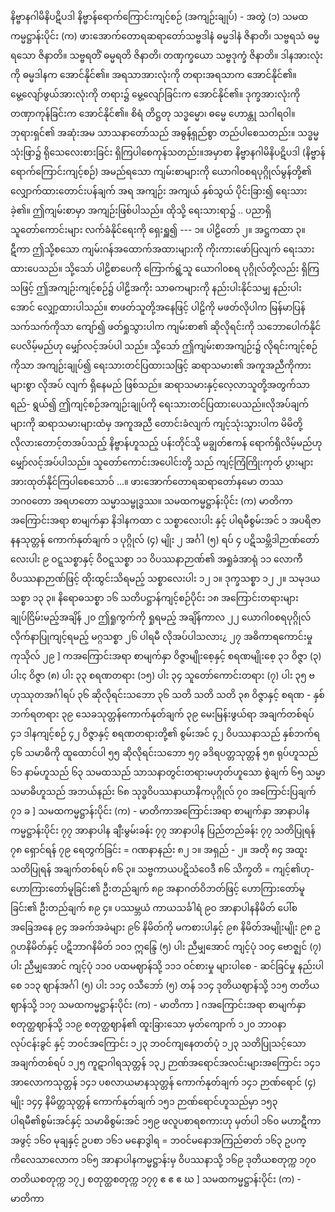 နိဗ္ဗာနဂါမိနိပဋိပဒါ
နိဗ္ဗာန်ရောက်ကြောင်းကျင့်စဉ် (အကျဉ်းချုပ်) - အတွဲ (၁)
သမထကမ္မဋ္ဌာန်းပိုင်း (က)
ဖားအောက်တောရဆရာတော်သဗ္ဗဒါနံ ဓမ္မဒါနံ ဇိနာတိ၊
သဗ္ဗရသံ ဓမ္မရသော ဇိနာတိ။
သဗ္ဗရတိံ ဓမ္မရတိ ဇိနာတိ၊
တဏှက္ခယော သဗ္ဗဒုက္ခံ ဇိနာတိ။
ဒါနအားလုံးကို ဓမ္မဒါနက အောင်နိုင်၏။
အရသာအားလုံးကို တရားအရသာက အောင်နိုင်၏။
မွေ့လျော်ဖွယ်အားလုံးကို တရား၌ မွေ့လျော်ခြင်းက အောင်နိုင်၏။
ဒုက္ခအားလုံးကို တဏှာကုန်ခြင်းက အောင်နိုင်၏။
စိရံ တိဋ္ဌတု သဒ္ဓမ္မော၊ ဓမ္မေ ဟောန္တု သဂါရဝါ။
ဘုရားရှင်၏ အဆုံးအမ သာသနာတော်သည်
အဓွန့်ရှည်စွာ တည်ပါစေသတည်း။
သဒ္ဓမ္မသုံးဖြာ၌ ရိုသေလေးစားခြင်း ရှိကြပါစေကုန်သတည်း။အမှာစာ
နိဗ္ဗာနဂါမိနိပဋိပဒါ (နိဗ္ဗာန်ရောက်ကြောင်းကျင့်စဉ်) အမည်ရသော
ကျမ်းစာများကို ယောဂါ၀စရပုဂ္ဂိုလ်မွန်တို့၏ လျှောက်ထားတောင်းပန်ချက်
အရ အကျဉ်း အကျယ် နှစ်သွယ် ပိုင်းခြား၍ ရေးသားခဲ့၏။ ဤကျမ်းစာမှာ
အကျဉ်းဖြစ်ပါသည်။ ထိုသို့ ရေးသားရာ၌ .. ပညာရှိသူတော်ကောင်းများ
လက်ခံနိုင်ရေးကို ရှေးရှူ၍ ---
၁။ ပါဠိတော်
၂။ အဋ္ဌကထာ
၃။ ဋီကာ
ဤသို့စသော ကျမ်းဂန်အထောက်အထားများကို ကိုးကားဖော်ပြလျက်
ရေးသားထားပေသည်။ သို့သော် ပါဠိစာပေကို ကြောက်ရွံ့သူ ယောဂါ၀စရ
ပုဂ္ဂိုလ်တို့လည်း ရှိကြသဖြင့် ဤအကျဉ်းကျင့်စဉ်၌ ပါဠိအကိုး သာဓကများကို
နည်းပါးနိုင်သမျှ နည်းပါးအောင် လျှော့ထားပါသည်။ စာဖတ်သူတို့အနေဖြင့်
ပါဠိကို မဖတ်လိုပါက မြန်မာပြန်သက်သက်ကိုသာ ကျော်၍ ဖတ်ရှုသွားပါက
ကျမ်းစာ၏ ဆိုလိုရင်းကို သဘောပေါက်နိုင်ပေလိမ့်မည်ဟု မျှော်လင့်အပ်ပါ
သည်။ သို့သော် ဤကျမ်းစာအကျဉ်း၌ လိုရင်းကျင့်စဉ်ကိုသာ အကျဉ်းချုပ်၍
ရေးသားတင်ပြထားသဖြင့် ဆရာသမား၏ အကူအညီကိုကား များစွာ လိုအပ်
လျက် ရှိနေမည် ဖြစ်သည်။ ဆရာသမားနှင့်လေ့လာသူတို့အတွက်သာ ရည်-
ရွယ်၍ ဤကျင့်စဉ်အကျဉ်းချုပ်ကို ရေးသားတင်ပြထားပေသည်။လိုအပ်ချက်
များကို ဆရာသမားများထံမှ အကူအညီ တောင်းခံလျက် ကျင့်သုံးသွားပါက
မိမိတို့ လိုလားတောင့်တအပ်သည့် နိဗ္ဗာန်ဟူသည့် ပန်းတိုင်သို့ မချွတ်ဧကန်
ရောက်ရှိလိမ့်မည်ဟု မျှော်လင့်အပ်ပါသည်။ သူတော်ကောင်းအပေါင်းတို့
သည် ကျင့်ကြံကြိုးကုတ် ပွားများအားထုတ်နိုင်ကြပါစေသောဝ် ...။
ဖားအောက်တောရဆရာတော်နမော တဿ ဘဂ၀တော အရဟတော သမ္မာသမ္ဗုဒ္ဓဿ။
သမထကမ္မဋ္ဌာန်းပိုင်း (က)
မာတိကာ
အကြောင်းအရာ စာမျက်နှာ
နိဒါနကထာ င
သစ္စာလေးပါး နှင့် ပါရမီစွမ်းအင် ၁
အပရိဇာနနသုတ္တန် ကောက်နုတ်ချက် ၁
ပုဂ္ဂိုလ် (၄) မျိုး ၂
အင်္ဂါ (၅) ရပ် ၄
ပဋိသမ္ဘိဒါဉာဏ်တော်လေးပါး ၉
ဝဋ္ဋသစ္စာနှင့် ဝိဝဋ္ဋသစ္စာ ၁၁
ဝိပဿနာဉာဏ်၏ အရှုခံအာရုံ ၁၁
လောကီဝိပဿနာဉာဏ်ဖြင့် ထိုးထွင်းသိရမည့် သစ္စာလေးပါး ၁၂
၁။ ဒုက္ခသစ္စာ ၁၂
၂။ သမုဒယသစ္စာ ၁၃
၃။ နိရောဓသစ္စာ ၁၆
သတိပဋ္ဌာန်ကျင့်စဉ်ပိုင်း ၁၈
အကြောင်းတရားများ ချုပ်ငြိမ်းမည့်အချိန် ၂၀
ဤရှုကွက်ကို ရှုရမည့် အချိန်ကာလ ၂၂
ယောဂါ၀စရပုဂ္ဂိုလ် လိုက်နာပြုကျင့်ရမည့် မဂ္ဂသစ္စာ ၂၆
ပါရမီ လိုအပ်ပါသလား¿ ၂၇
အဓိကာရကောင်းမှုကုသိုလ် ၂၉
] ကအကြောင်းအရာ စာမျက်နှာ
ဝိဇ္ဇာမျိုးစေ့နှင့် စရဏမျိုးစေ့ ၃၁
ဝိဇ္ဇာ (၃) ပါးç ဝိဇ္ဇာ (၈) ပါး ၃၃
စရဏတရား (၁၅) ပါး ၃၄
သူတော်ကောင်းတရား (၇) ပါး ၃၅
ဗဟုဿုတအင်္ဂါရပ် ၃၆
ဆိုလိုရင်းသဘော ၃၆
သတိ သတိ သတိ ၃၈
ဝိဇ္ဇာနှင့် စရဏ - နှစ်ဘက်ရတရား ၃၉
သေခသုတ္တန်ကောက်နုတ်ချက် ၃၉
မေးမြန်းဖွယ်ရာ အချက်တစ်ရပ် ၄၁
ဒါနကျင့်စဉ် ၄၂
ဝိဇ္ဇာနှင့် စရဏတရားတို့၏ စွမ်းအင် ၄၂
ဝိပဿနာသည် နှစ်ဘက်ရ ၄၆
သမာဓိကို ထူထောင်ပါ ၅၅
ဆိုလိုရင်းသဘော ၅၇
ခဒိရပတ္တသုတ္တန် ၅၈
ရုပ်ဟူသည် ၆၁
နာမ်ဟူသည် ၆၃
သမထသည် သာသနာတွင်းတရားမဟုတ်ဟူသော စွဲချက် ၆၅
သမ္မာသမာဓိဟူသည် အဘယ်နည်း ၆၈
သုဒ္ဓဝိပဿနာယာနိကပုဂ္ဂိုလ် ၇၀
အကြောင်းပြချက် ၇၁
ခ ] သမထကမ္မဋ္ဌာန်းပိုင်း (က) - မာတိကာအကြောင်းအရာ စာမျက်နှာ
အာနာပါနကမ္မဋ္ဌာန်းပိုင်း ၇၇
အာနာပါန ချီးမွမ်းခန်း ၇၇
အာနာပါန ပြည်တည်ခန်း ၇၇
သတိပြုရန် ၇၈
ရှောင်ရန် ၇၉
ရေတွက်ခြင်း = ဂဏနာနည်း ၈၂
၁။ အရှည် - ၂။ အတို ၈၄
အထူးသတိပြုရန် အချက်တစ်ရပ် ၈၆
၃။ သဗ္ဗကာယပဋိသံဝေဒီ ၈၆
သိက္ခတိ = ကျင့်၏ဟု-ဟောကြားတော်မူခြင်း၏ ဦးတည်ချက် ၈၉
အနာဂတ်ဝိဘတ်ဖြင့် ဟောကြားတော်မူခြင်း၏ ဦးတည်ချက် ၈၉
၄။ ပဿမ္ဘယံ ကာယသင်္ခါရံ ၉၀
အာနာပါနနိမိတ် ပေါ်စအခြေအနေ ၉၄
အခက်အခဲများ ၉၆
နိမိတ်ကို မကစားပါနှင့် ၉၈
နိမိတ်အမျိုးမျိုး ၉၈
ဥဂ္ဂဟနိမိတ်နှင့် ပဋိဘာဂနိမိတ် ၁၀၁
ဣန္ဒြေ (၅) ပါး ညီမျှအောင် ကျင့်ပုံ ၁၀၄
ဗောဇ္ဈင် (၇) ပါး ညီမျှအောင် ကျင့်ပုံ ၁၁၀
ပထမဈာန်သို့ ၁၁၁
ဝင်စားမှု များပါစေ - ဆင်ခြင်မှု နည်းပါစေ ၁၁၃
ဈာန်အင်္ဂါ (၅) ပါး ၁၁၄
၀သီဘော် (၅) တန် ၁၁၄
ဒုတိယဈာန်သို့ ၁၁၅
တတိယဈာန်သို့ ၁၁၇
သမထကမ္မဋ္ဌာန်းပိုင်း (က) - မာတိကာ ] ဂအကြောင်းအရာ စာမျက်နှာ
စတုတ္ထဈာန်သို့ ၁၁၉
စတုတ္ထဈာန်၏ ထူးခြားသော မှတ်ကျောက် ၁၂၀
ဘာ၀နာလုပ်ငန်းခွင် နှင့် ဘဝင်အကြောင်း ၁၂၃
ဘဝင်ကျနေတတ်ပုံ ၁၂၃
သတိပြုသင့်သော အချက်တစ်ရပ် ၁၂၅
ကူဋာဂါရသုတ္တန် ၁၃၂
ဉာဏ်အရောင်အလင်းများအကြောင်း ၁၄၁
အာလောကသုတ္တန် ၁၄၁
ပစလာယမာနသုတ္တန် ကောက်နုတ်ချက် ၁၄၁
ဉာဏ်ရောင် (၄) မျိုး ၁၄၄
နိမိတ္တသုတ္တန် ကောက်နုတ်ချက် ၁၅၁
ဉာဏ်ရောင်ဟူသည်မှာ ၁၅၃
ပါရမီ၏စွမ်းအင်နှင့် သမာဓိစွမ်းအင် ၁၅၉
ဖလူပစာရစကားဟု မှတ်ပါ ၁၆၀
မဟာဋီကာအဖွင့် ၁၆၀
မုချနှင့် ဥပစာ ၁၆၁
မနောဒွါရ = ဘဝင်မနောအကြည်ဓာတ် ၁၆၃
ဥပက္ကိလေသာလောက ၁၆၅
အာနာပါနကမ္မဋ္ဌာန်းမှ ဝိပဿနာသို့ ၁၆၉
ဒုတိယစတုက္က ၁၇၀
တတိယစတုက္က ၁၇၂
စတုတ္ထစတုက္က ၁၇၇
ဧ ဧ ဧ
ဃ ] သမထကမ္မဋ္ဌာန်းပိုင်း (က) - မာတိကာ